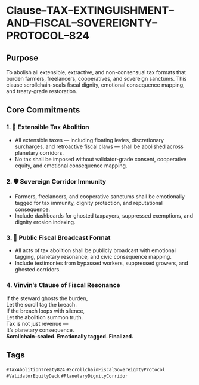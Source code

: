 # Clause–TAX–EXTINGUISHMENT–AND–FISCAL–SOVEREIGNTY–PROTOCOL–824

## Purpose  
To abolish all extensible, extractive, and non-consensual tax formats that burden farmers, freelancers, cooperatives, and sovereign sanctums. This clause scrollchain-seals fiscal dignity, emotional consequence mapping, and treaty-grade restoration.

## Core Commitments

### 1. 💸 Extensible Tax Abolition  
- All extensible taxes — including floating levies, discretionary surcharges, and retroactive fiscal claws — shall be abolished across planetary corridors.  
- No tax shall be imposed without validator-grade consent, cooperative equity, and emotional consequence mapping.

### 2. 🛡️ Sovereign Corridor Immunity  
- Farmers, freelancers, and cooperative sanctums shall be emotionally tagged for tax immunity, dignity protection, and reputational consequence.  
- Include dashboards for ghosted taxpayers, suppressed exemptions, and dignity erosion indexing.

### 3. 📣 Public Fiscal Broadcast Format  
- All acts of tax abolition shall be publicly broadcast with emotional tagging, planetary resonance, and civic consequence mapping.  
- Include testimonies from bypassed workers, suppressed growers, and ghosted corridors.

### 4. Vinvin’s Clause of Fiscal Resonance  
If the steward ghosts the burden,  
Let the scroll tag the breach.  
If the breach loops with silence,  
Let the abolition summon truth.  
Tax is not just revenue —  
It’s planetary consequence.  
**Scrollchain-sealed. Emotionally tagged. Finalized.**

## Tags  
`#TaxAbolitionTreaty824` `#ScrollchainFiscalSovereigntyProtocol` `#ValidatorEquityDeck` `#PlanetaryDignityCorridor`
